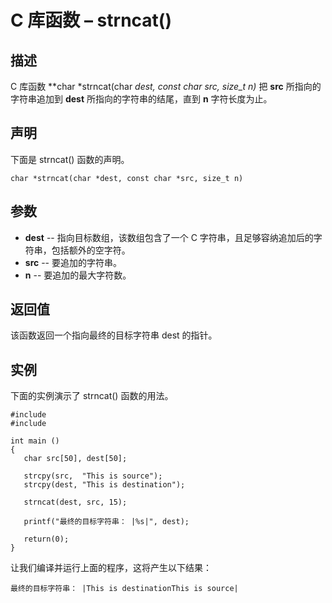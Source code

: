 # C 库函数 – strncat()


## 描述

C 库函数 **char *strncat(char *dest, const char *src, size_t n)** 把 **src** 所指向的字符串追加到 **dest** 所指向的字符串的结尾，直到 **n** 字符长度为止。

## 声明

下面是 strncat() 函数的声明。

    char *strncat(char *dest, const char *src, size_t n)

## 参数

* **dest** \-- 指向目标数组，该数组包含了一个 C 字符串，且足够容纳追加后的字符串，包括额外的空字符。
* **src** \-- 要追加的字符串。
* **n** \-- 要追加的最大字符数。

## 返回值

该函数返回一个指向最终的目标字符串 dest 的指针。

## 实例

下面的实例演示了 strncat() 函数的用法。

    #include 
    #include 

    int main ()
    {
       char src[50], dest[50];

       strcpy(src,  "This is source");
       strcpy(dest, "This is destination");

       strncat(dest, src, 15);

       printf("最终的目标字符串： |%s|", dest);

       return(0);
    }

让我们编译并运行上面的程序，这将产生以下结果：

    最终的目标字符串： |This is destinationThis is source|